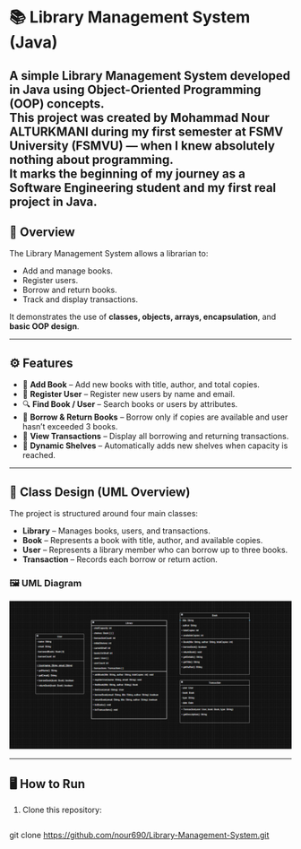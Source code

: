 # 📚 Library Management System (Java)

A simple **Library Management System** developed in **Java** using **Object-Oriented Programming (OOP)** concepts.  
This project was created by **Mohammad Nour ALTURKMANI** during my **first semester at FSMV University (FSMVU)** — when I knew absolutely nothing about programming.  
It marks the beginning of my journey as a Software Engineering student and my first real project in Java.
---
## 🎯 Overview

The Library Management System allows a librarian to:
- Add and manage books.
- Register users.
- Borrow and return books.
- Track and display transactions.

It demonstrates the use of **classes, objects, arrays, encapsulation**, and **basic OOP design**.

---

## ⚙️ Features

- 📘 **Add Book** – Add new books with title, author, and total copies.
- 👤 **Register User** – Register new users by name and email.
- 🔍 **Find Book / User** – Search books or users by attributes.
- 📖 **Borrow & Return Books** – Borrow only if copies are available and user hasn’t exceeded 3 books.
- 💾 **View Transactions** – Display all borrowing and returning transactions.
- 🧠 **Dynamic Shelves** – Automatically adds new shelves when capacity is reached.

---

## 🧱 Class Design (UML Overview)

The project is structured around four main classes:

- **Library** – Manages books, users, and transactions.
- **Book** – Represents a book with title, author, and available copies.
- **User** – Represents a library member who can borrow up to three books.
- **Transaction** – Records each borrow or return action.

### 🖼️ UML Diagram
![UML Diagram](UML_Diagram.png)

---

## 🖥️ How to Run

1. Clone this repository:
   ```bash
git clone https://github.com/nour690/Library-Management-System.git


